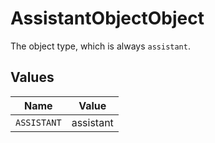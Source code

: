 # AssistantObjectObject

The object type, which is always `assistant`.


## Values

| Name        | Value       |
| ----------- | ----------- |
| `ASSISTANT` | assistant   |
